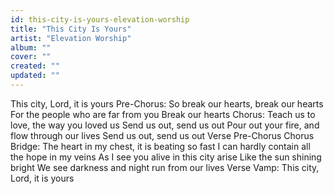 ```yaml
---
id: this-city-is-yours-elevation-worship
title: "This City Is Yours"
artist: "Elevation Worship"
album: ""
cover: ""
created: ""
updated: ""
---
```


This city, Lord, it is yours
Pre-Chorus:
So break our hearts, break our hearts
For the people who are far from you
Break our hearts
Chorus:
Teach us to love, the way you loved us
Send us out, send us out
Pour out your fire, and flow through our lives
Send us out, send us out
Verse
Pre-Chorus
Chorus
Bridge:
The heart in my chest, it is beating so fast
I can hardly contain all the hope in my veins
As I see you alive in this city arise
Like the sun shining bright
We see darkness and night run from our lives
Verse Vamp:
This city, Lord, it is yours